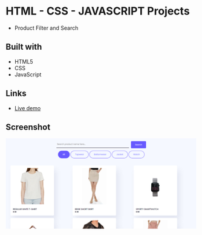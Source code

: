 # HTML - CSS - JAVASCRIPT Projects

- Product Filter and Search

## Built with

- HTML5
- CSS
- JavaScript

## Links

- [Live demo](https://serachjs.netlify.app/)

## Screenshot

![screenshot](./assets/search%20js.png)

